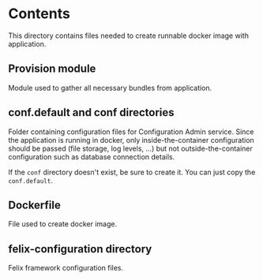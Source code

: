 # Contents

This directory contains files needed to create runnable docker image with application.

## Provision module

Module used to gather all necessary bundles from application.

## conf.default and conf directories

Folder containing configuration files for Configuration Admin service. Since the application
is running in docker, only inside-the-container configuration should be passed (file storage, log levels, ...)
but not outside-the-container configuration such as database connection details.

If the `conf` directory doesn't exist, be sure to create it. You can just copy the `conf.default`.

## Dockerfile

File used to create docker image.

## felix-configuration directory

Felix framework configuration files.